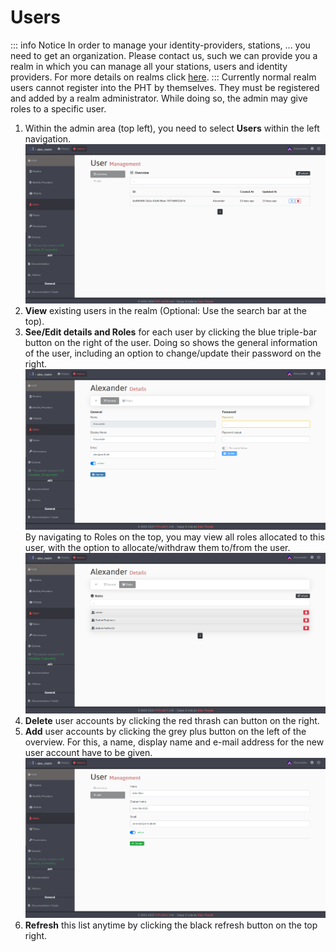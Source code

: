 # Users
::: info Notice
In order to manage your identity-providers, stations, ... you need to get an organization. Please contact us,
such we can provide you a realm in which you can manage all your stations, users and identity providers.
For more details on realms click [here](/guide/admin/realms).
:::
Currently normal realm users cannot register into the PHT by themselves. They must be registered and
added by a realm administrator. While doing so, the admin may give roles to a specific user.

1. Within the admin area (top left), you need to select **Users** within the left navigation.
   [![image](/images/ui_images/users.png)](/images/ui_images/users.png)
2. **View** existing users in the realm (Optional: Use the search bar at the top).
3. **See/Edit details and Roles** for each user by clicking the blue triple-bar button on the right of the user. Doing
   so shows the general information of the user, including an option to change/update their password on the right.
   [![image](/images/ui_images/users_details.png)](/images/ui_images/users_details.png)\
   By navigating to Roles on the top, you may view all roles allocated to this user, with the option to allocate/withdraw
   them to/from the user.
   [![image](/images/ui_images/users_roles.png)](/images/ui_images/users_roles.png)
4. **Delete** user accounts by clicking the red thrash can button on the right.
5. **Add** user accounts by clicking the grey plus button on the left of the overview. For this, a name, display name and
   e-mail address for the new user account have to be given.
   [![image](/images/ui_images/users_add.png)](/images/ui_images/users_add.png)
6. **Refresh** this list anytime by clicking the black refresh button on the top right.
